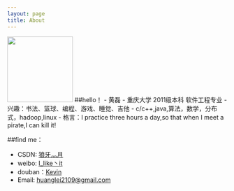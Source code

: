 ```yaml
---
layout: page
title: About
---
```

<img src="http://leihuang-net.qiniudn.com/me1.jpg" height="150px" width="150px" />
##hello！
- 黄磊
- 重庆大学 2011级本科 软件工程专业
- 兴趣：书法、篮球、编程、游戏、睡觉、吉他
- c/c++,java,算法，数学，分布式，hadoop,linux
- 格言：I practice three hours a day,so that when I meet a pirate,I can kill it!

##find me：
- CSDN:   [狼牙灬月](http://blog.csdn.net/SpeedMe)
- weibo:  [I_like丶it](http://weibo.com/2287064232?s=6cm7D0)
- douban：[Kevin](http://www.douban.com/people/57983284/)
- Email:  huanglei2109@gmail.com


